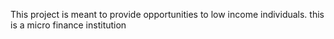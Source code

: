 This project is meant to provide opportunities to low income individuals. this is a micro finance institution
